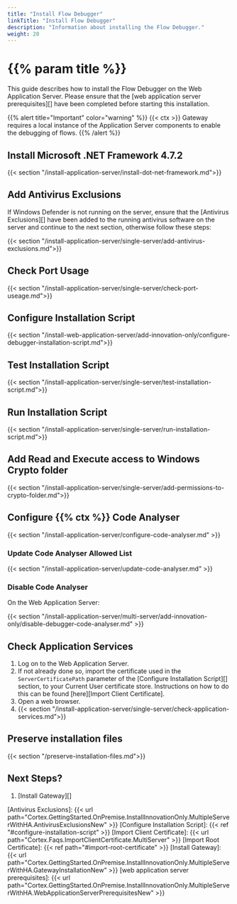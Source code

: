 ```yaml
---
title: "Install Flow Debugger"
linkTitle: "Install Flow Debugger"
description: "Information about installing the Flow Debugger."
weight: 20
---
```


# {{% param title %}}

This guide describes how to install the Flow Debugger on the Web Application Server. Please ensure that the [web application server prerequisites][] have been completed before starting this installation.

{{% alert title="Important" color="warning" %}}
{{< ctx >}} Gateway requires a local instance of the Application Server components to enable the debugging of flows.
{{% /alert %}}

## Install Microsoft .NET Framework 4.7.2

{{< section "/install-application-server/install-dot-net-framework.md">}}

## Add Antivirus Exclusions

If Windows Defender is not running on the server, ensure that the [Antivirus Exclusions][] have been added to the running antivirus software on the server and continue to the next section, otherwise follow these steps:

{{< section "/install-application-server/single-server/add-antivirus-exclusions.md">}}

## Check Port Usage

{{< section "/install-application-server/single-server/check-port-useage.md">}}

## Configure Installation Script

{{< section "/install-web-application-server/add-innovation-only/configure-debugger-installation-script.md">}}

## Test Installation Script

{{< section "/install-application-server/single-server/test-installation-script.md">}}

## Run Installation Script

{{< section "/install-application-server/single-server/run-installation-script.md">}}

## Add Read and Execute access to Windows Crypto folder  

{{< section "/install-application-server/single-server/add-permissions-to-crypto-folder.md">}}

## Configure {{% ctx %}} Code Analyser

{{< section "/install-application-server/configure-code-analyser.md" >}}

### Update Code Analyser Allowed List

{{< section "/install-application-server/update-code-analyser.md" >}}

### Disable Code Analyser

On the Web Application Server:

{{< section "/install-application-server/multi-server/add-innovation-only/disable-debugger-code-analyser.md" >}}

## Check Application Services

1. Log on to the Web Application Server.
1. If not already done so, import the certificate used in the `ServerCertificatePath` parameter of the [Configure Installation Script][] section, to your Current User certificate store. Instructions on how to do this can be found [here][Import Client Certificate].
1. Open a web browser.
1. {{< section "/install-application-server/single-server/check-application-services.md">}}

## Preserve installation files

{{< section "/preserve-installation-files.md">}}

## Next Steps?

1. [Install Gateway][]

[Antivirus Exclusions]: {{< url path="Cortex.GettingStarted.OnPremise.InstallInnovationOnly.MultipleServerWithHA.AntivirusExclusionsNew" >}}
[Configure Installation Script]:  {{< ref "#configure-installation-script" >}}
[Import Client Certificate]: {{< url path="Cortex.Faqs.ImportClientCertificate.MultiServer" >}}
[Import Root Certificate]: {{< ref path="#import-root-certificate" >}}
[Install Gateway]: {{< url path="Cortex.GettingStarted.OnPremise.InstallInnovationOnly.MultipleServerWithHA.GatewayInstallationNew" >}}
[web application server prerequisites]: {{< url path="Cortex.GettingStarted.OnPremise.InstallInnovationOnly.MultipleServerWithHA.WebApplicationServerPrerequisitesNew" >}}

